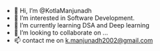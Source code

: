 - 👋 Hi, I’m @KotlaManjunadh
- 👀 I’m interested in Software Development.
- 🌱 I’m currently learning DSA and Deep learning
- 💞️ I’m looking to collaborate on ...
- 📫 contact me on k.manjunadh2002@gmail.com

<!---
KotlaManjunadh/KotlaManjunadh is a ✨ special ✨ repository because its `README.md` (this file) appears on your GitHub profile.
You can click the Preview link to take a look at your changes.
--->

